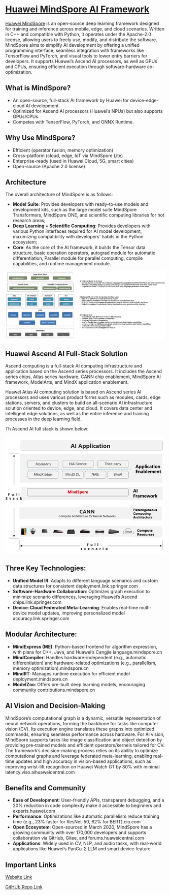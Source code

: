 # [Huawei MindSpore AI Framework](https://www.mindspore.cn/en)

[Huawei MindSpore](https://www.mindspore.cn/en) is an open-source deep learning framework designed for training and inference across mobile, edge, and cloud scenarios. Written in C++ and compatible with Python, it operates under the Apache-2.0 license, allowing users to freely use, modify, and distribute the software. MindSpore aims to simplify AI development by offering a unified programming interface, seamless integration with frameworks like TensorFlow and PyTorch, and visual tools to lower entry barriers for developers. It supports Huawei’s Ascend AI processors, as well as GPUs and CPUs, ensuring efficient execution through software-hardware co-optimization.

## What is MindSpore?
- An open-source, full-stack AI framework by Huawei for device-edge-cloud AI development.
- Optimized for Ascend AI processors (Huawei’s NPUs) but also supports GPUs/CPUs.
- Competes with TensorFlow, PyTorch, and ONNX Runtime.

## Why Use MindSpore?
- Efficient (operator fusion, memory optimization)
- Cross-platform (cloud, edge, IoT via MindSpore Lite)
- Enterprise-ready (used in Huawei Cloud, 5G, smart cities)
- Open-source (Apache 2.0 license)
  
## Architecture
The overall architecture of MindSpore is as follows:
- **Model Suite**: Provides developers with ready-to-use models and development kits, such as the large model suite MindSpore Transformers, MindSpore ONE, and scientific computing libraries for hot research areas;
- **Deep Learning + Scientific Computing**: Provides developers with various Python interfaces required for AI model development, maximizing compatibility with developers' habits in the Python ecosystem;
- **Core**: As the core of the AI framework, it builds the Tensor data structure, basic operation operators, autograd module for automatic differentiation, Parallel module for parallel computing, compile capabilities, and runtime management module.

<img src="arch_en.png" alt="ai architecture"/>

## Huawei Ascend AI Full-Stack Solution
Ascend computing is a full-stack AI computing infrastructure and application based on the Ascend series processors. It includes the Ascend series chips, Atlas series hardware, CANN chip enablement, MindSpore AI framework, ModelArts, and MindX application enablement.

Huawei Atlas AI computing solution is based on Ascend series AI processors and uses various product forms such as modules, cards, edge stations, servers, and clusters to build an all-scenario AI infrastructure solution oriented to device, edge, and cloud. It covers data center and intelligent edge solutions, as well as the entire inference and training processes in the deep learning field.

Th Ascend AI full stack is shown below:

<img src="aiapp.png" alt="ai app"/>


## Three Key Technologies:
- **Unified Model IR**: Adapts to different language scenarios and custom data structures for consistent deployment.link.springer.com
- **Software-Hardware Collaboration**: Optimizes graph execution to minimize scenario differences, leveraging Huawei’s Ascend chips.link.springer.com
- **Device-Cloud Federated Meta-Learning**: Enables real-time multi-device model updates, improving personalized model accuracy.link.springer.com

## Modular Architecture:
- **MindExpress (ME)**: Python-based frontend for algorithm expression, with plans for C++, Java, and Huawei’s Cangjie language.mindspore.cn
- **MindCompiler**: Handles hardware-independent (e.g., automatic differentiation) and hardware-related optimizations (e.g., parallelism, memory optimization).mindspore.cn
- **MindRT**: Manages runtime execution for efficient model deployment.mindspore.cn
- **ModelZoo**: Offers pre-built deep learning models, encouraging community contributions.mindspore.cn

## AI Vision and Decision-Making

MindSpore’s computational graph is a dynamic, versatile representation of neural network operations, forming the backbone for tasks like computer vision (CV). Its execution engine translates these graphs into optimized commands, ensuring seamless performance across hardware. For AI vision, MindSpore supports tasks like image classification and object detection by providing pre-trained models and efficient operators/kernels tailored for CV. The framework’s decision-making process relies on its ability to optimize computational graphs and leverage federated meta-learning, enabling real-time updates and high accuracy in vision-based applications, such as improving wrist-lift recognition on Huawei Watch GT by 80% with minimal latency.viso.aihuaweicentral.com


## Benefits and Community

- **Ease of Development**: User-friendly APIs, transparent debugging, and a 20% reduction in code complexity make it accessible to beginners and experts.huawei.com
- **Performance**: Optimizations like automatic parallelism reduce training time (e.g., 23% faster for ResNet-50, 62% for BERT).cio.com
- **Open Ecosystem**: Open-sourced in March 2020, MindSpore has a growing community with over 170,000 developers and supports collaboration via GitHub, Gitee, and forums.huaweicentral.com
- **Applications**: Widely used in CV, NLP, and audio tasks, with real-world applications like Huawei’s PanGu-Σ LLM and smart device feature

## Important Links

[Website Link](https://www.mindspore.cn/en)

[GitHUb Repo Link](https://github.com/mindspore-ai/mindspore)
